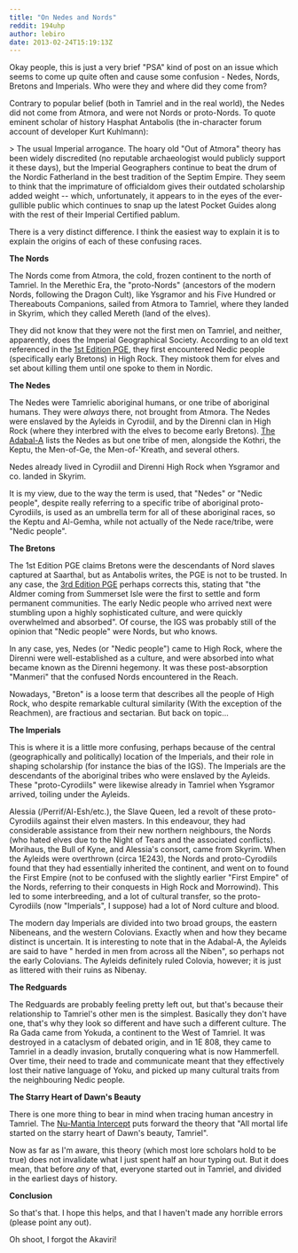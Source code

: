 ```yaml
---
title: "On Nedes and Nords"
reddit: 194uhp
author: lebiro
date: 2013-02-24T15:19:13Z
---
```


Okay people, this is just a very brief "PSA" kind of post on an issue which seems to come up quite often and cause some confusion - Nedes, Nords, Bretons and Imperials. Who were they and where did they come from?

Contrary to popular belief (both in Tamriel and in the real world), the Nedes did not come from Atmora, and were not Nords or proto-Nords. To quote eminent scholar of history Hasphat Antabolis (the in-character forum account of developer Kurt Kuhlmann):

&gt; The usual Imperial arrogance. The hoary old "Out of Atmora" theory has been widely discredited (no reputable archaeologist would publicly support it these days), but the Imperial Geographers continue to beat the drum of the Nordic Fatherland in the best tradition of the Septim Empire. They seem to think that the imprimature of officialdom gives their outdated scholarship added weight -- which, unfortunately, it appears to in the eyes of the ever-gullible public which continues to snap up the latest Pocket Guides along with the rest of their Imperial Certified pablum. 

There is a very distinct difference. I think the easiest way to explain it is to explain the origins of each of these confusing races.

**The Nords**

The Nords come from Atmora, the cold, frozen continent to the north of Tamriel. In the Merethic Era, the "proto-Nords" (ancestors of the modern Nords, following the Dragon Cult), like Ysgramor and his Five Hundred or Thereabouts Companions, sailed from Atmora to Tamriel, where they landed in Skyrim, which they called Mereth (land of the elves).

They did not know that they were not the first men on Tamriel, and neither, apparently, does the Imperial Geographical Society. According to an old text referenced in the [1st Edition PGE](http://imperial-library.info/content/pocket-guide-empire-first-edition-high-rock), they first encountered Nedic people (specifically early Bretons) in High Rock. They mistook them for elves and set about killing them until one spoke to them in Nordic.

**The Nedes**

The Nedes were Tamrielic aboriginal humans, or one tribe of aboriginal humans. They were *always* there, not brought from Atmora. The Nedes were enslaved by the Ayleids in Cyrodiil, and by the Direnni clan in High Rock (where they interbred with the elves to become early Bretons). [The Adabal-A](http://imperial-library.info/content/adabal) lists the Nedes as but one tribe of men, alongside the Kothri, the Keptu, the Men-of-Ge, the Men-of-'Kreath, and several others. 

Nedes already lived in Cyrodiil and Direnni High Rock when Ysgramor and co. landed in Skyrim. 

It is my view, due to the way the term is used, that "Nedes" or "Nedic people", despite really referring to a specific tribe of aboriginal proto-Cyrodiils, is used as an umbrella term for all of these aboriginal races, so the Keptu and Al-Gemha, while not actually of the Nede race/tribe, were "Nedic people".

**The Bretons**

The 1st Edition PGE claims Bretons were the descendants of Nord slaves captured at Saarthal, but as Antabolis writes, the PGE is not to be trusted. In any case, the [3rd Edition PGE](http://imperial-library.info/content/pocket-guide-empire-third-edition-sons-and-daughter-direnni-west-high-rock) perhaps corrects this, stating that "the Aldmer coming from Summerset Isle were the first to settle and form permanent communities. The early Nedic people who arrived next were stumbling upon a highly sophisticated culture, and were quickly overwhelmed and absorbed". Of course, the IGS was probably still of the opinion that "Nedic people" were Nords, but who knows. 

In any case, yes, Nedes (or "Nedic people") came to High Rock, where the Direnni were well-established as a culture, and were absorbed into what became known as the Direnni hegemony. It was these post-absorption "Manmeri" that the confused Nords encountered in the Reach.

Nowadays, "Breton" is a loose term that describes all the people of High Rock, who despite remarkable cultural similarity (With the exception of the Reachmen), are fractious and sectarian. But back on topic...

**The Imperials**

This is where it is a little more confusing, perhaps because of the central (geographically and politically) location of the Imperials, and their role in shaping scholarship (for instance the bias of the IGS). The Imperials are the descendants of the aboriginal tribes who were enslaved by the Ayleids. These "proto-Cyrodiils" were likewise already in Tamriel when Ysgramor arrived, toiling under the Ayleids.

Alessia (/Perrif/Al-Esh/etc.), the Slave Queen, led a revolt of these proto-Cyrodiils against their elven masters. In this endeavour, they had considerable assistance from their new northern neighbours, the Nords (who hated elves due to the Night of Tears and the associated conflicts). Morihaus, the Bull of Kyne, and Alessia's consort, came from Skyrim. When the Ayleids were overthrown (circa 1E243), the Nords and proto-Cyrodiils found that they had essentially inherited the continent, and went on to found the First Empire (not to be confused with the slightly earlier "First Empire" of the Nords, referring to their conquests in High Rock and Morrowind). This led to some interbreeding, and a lot of cultural transfer, so the proto-Cyrodiils (now "Imperials", I suppose) had a lot of Nord culture and blood.

The modern day Imperials are divided into two broad groups, the eastern Nibeneans, and the western Colovians. Exactly when and how they became distinct is uncertain. It is interesting to note that in the Adabal-A, the Ayleids are said to have " herded in men from across all the Niben", so perhaps not the early Colovians. The Ayleids definitely ruled Colovia, however; it is just as littered with their ruins as Nibenay.

**The Redguards**

The Redguards are probably feeling pretty left out, but that's because their relationship to Tamriel's other men is the simplest. Basically they don't have one, that's why they look so different and have such a different culture. The Ra Gada came from Yokuda, a continent to the West of Tamriel. It was destroyed in a cataclysm of debated origin, and in 1E 808, they came to Tamriel in a deadly invasion, brutally conquering what is now Hammerfell. Over time, their need to trade and communicate meant that they effectively lost their native language of Yoku, and picked up many cultural traits from the neighbouring Nedic people.

**The Starry Heart of Dawn's Beauty**

There is one more thing to bear in mind when tracing human ancestry in Tamriel. The [Nu-Mantia Intercept](http://imperial-library.info/content/nu-mantia-intercept) puts forward the theory that "All mortal life started on the starry heart of Dawn's beauty, Tamriel".

Now as far as I'm aware, this theory (which most lore scholars hold to be true) does not invalidate what I just spent half an hour typing out. But it does mean, that before *any* of that, everyone started out in Tamriel, and divided in the earliest days of history.

**Conclusion**

So that's that. I hope this helps, and that I haven't made any horrible errors (please point any out). 

Oh shoot, I forgot the Akaviri!
